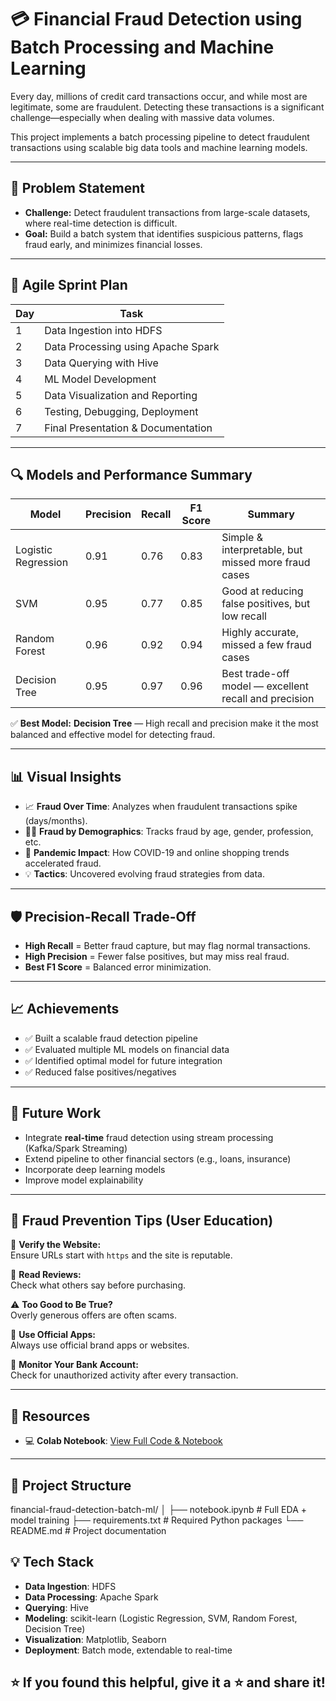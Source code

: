 # 💳 Financial Fraud Detection using Batch Processing and Machine Learning

Every day, millions of credit card transactions occur, and while most are legitimate, some are fraudulent. Detecting these transactions is a significant challenge—especially when dealing with massive data volumes.

This project implements a batch processing pipeline to detect fraudulent transactions using scalable big data tools and machine learning models.

---

## 🧠 Problem Statement

- **Challenge:** Detect fraudulent transactions from large-scale datasets, where real-time detection is difficult.
- **Goal:** Build a batch system that identifies suspicious patterns, flags fraud early, and minimizes financial losses.

---

## 🚀 Agile Sprint Plan

| Day | Task |
|-----|------|
| 1   | Data Ingestion into HDFS |
| 2   | Data Processing using Apache Spark |
| 3   | Data Querying with Hive |
| 4   | ML Model Development |
| 5   | Data Visualization and Reporting |
| 6   | Testing, Debugging, Deployment |
| 7   | Final Presentation & Documentation |

---

## 🔍 Models and Performance Summary

| Model              | Precision | Recall | F1 Score | Summary |
|--------------------|-----------|--------|----------|---------|
| Logistic Regression | 0.91     | 0.76   | 0.83     | Simple & interpretable, but missed more fraud cases |
| SVM                | 0.95     | 0.77   | 0.85     | Good at reducing false positives, but low recall |
| Random Forest      | 0.96     | 0.92   | 0.94     | Highly accurate, missed a few fraud cases |
| Decision Tree      | 0.95     | 0.97   | 0.96     | Best trade-off model — excellent recall and precision |

✅ **Best Model:** **Decision Tree** — High recall and precision make it the most balanced and effective model for detecting fraud.

---

## 📊 Visual Insights

- 📈 **Fraud Over Time**: Analyzes when fraudulent transactions spike (days/months).
- 🧍‍♂️ **Fraud by Demographics**: Tracks fraud by age, gender, profession, etc.
- 🦠 **Pandemic Impact**: How COVID-19 and online shopping trends accelerated fraud.
- 💡 **Tactics**: Uncovered evolving fraud strategies from data.

---

## 🛡️ Precision-Recall Trade-Off

- **High Recall** = Better fraud capture, but may flag normal transactions.
- **High Precision** = Fewer false positives, but may miss real fraud.
- **Best F1 Score** = Balanced error minimization.

---

## 📈 Achievements

- ✅ Built a scalable fraud detection pipeline
- ✅ Evaluated multiple ML models on financial data
- ✅ Identified optimal model for future integration
- ✅ Reduced false positives/negatives

---

## 🔮 Future Work

- Integrate **real-time** fraud detection using stream processing (Kafka/Spark Streaming)
- Extend pipeline to other financial sectors (e.g., loans, insurance)
- Incorporate deep learning models
- Improve model explainability

---

## 🧠 Fraud Prevention Tips (User Education)

🔐 **Verify the Website:**  
Ensure URLs start with `https` and the site is reputable.

📢 **Read Reviews:**  
Check what others say before purchasing.

⚠️ **Too Good to Be True?**  
Overly generous offers are often scams.

📲 **Use Official Apps:**  
Always use official brand apps or websites.

👀 **Monitor Your Bank Account:**  
Check for unauthorized activity after every transaction.

---

## 🔗 Resources

- 💻 **Colab Notebook**: [View Full Code & Notebook](https://colab.research.google.com/drive/1AZVJ00vlSJKcPWF0ThbwV5My4stIRYDA?usp=sharing)

---

## 📁 Project Structure

financial-fraud-detection-batch-ml/
│
├── notebook.ipynb # Full EDA + model training
├── requirements.txt # Required Python packages
└── README.md # Project documentation

## 💡 Tech Stack

- **Data Ingestion**: HDFS
- **Data Processing**: Apache Spark
- **Querying**: Hive
- **Modeling**: scikit-learn (Logistic Regression, SVM, Random Forest, Decision Tree)
- **Visualization**: Matplotlib, Seaborn
- **Deployment**: Batch mode, extendable to real-time


## ⭐️ If you found this helpful, give it a ⭐️ and share it!

